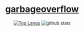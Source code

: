 <div align=center>

# [garbageoverflow](https://garbageoverflow.github.io/site)

[![Top Langs](https://github-readme-stats.vercel.app/api/top-langs/?username=garbageoverflow&theme=dark&langs_count=3)](https://github/com/garbageoverflow) ![github stats](https://github-readme-stats.vercel.app/api?username=garbageoverflow&show_icons=true&theme=dark&layout=compact)

</div>

